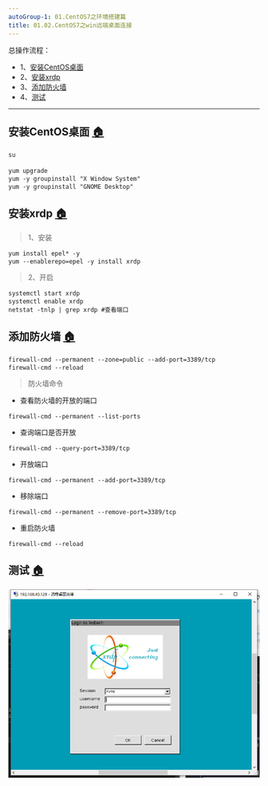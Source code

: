 ```yaml
---
autoGroup-1: 01.CentOS7之环境搭建篇
title: 01.02.CentOS7之win远端桌面连接
---
```


总操作流程：
- 1、[安装CentOS桌面](#Linux-01)
- 2、[安装xrdp](#Linux-02)
- 3、[添加防火墙](#Linux-03)
- 4、[测试](#Linux-04)

***

## 安装CentOS桌面 <a name="Linux-01" href="#" >:house:</a>

```shell
su

yum upgrade
yum -y groupinstall "X Window System" 
yum -y groupinstall "GNOME Desktop"
```
## 安装xrdp <a name="Linux-02" href="#" >:house:</a>

> 1、安装

```shell
yum install epel* -y
yum --enablerepo=epel -y install xrdp
```
> 2、开启
```
systemctl start xrdp
systemctl enable xrdp
netstat -tnlp | grep xrdp #查看端口
```

## 添加防火墙 <a name="Linux-03" href="#" >:house:</a>

```shell
firewall-cmd --permanent --zone=public --add-port=3389/tcp
firewall-cmd --reload
```

>防火墙命令

- 查看防火墙的开放的端口

```
firewall-cmd --permanent --list-ports
```

- 查询端口是否开放

```
firewall-cmd --query-port=3389/tcp
```

- 开放端口

```
firewall-cmd --permanent --add-port=3389/tcp
```

- 移除端口

```
firewall-cmd --permanent --remove-port=3389/tcp
```

- 重启防火墙

```
firewall-cmd --reload
```

## 测试 <a name="Linux-04" href="#" >:house:</a>


![](./image/01.02-1.png)

